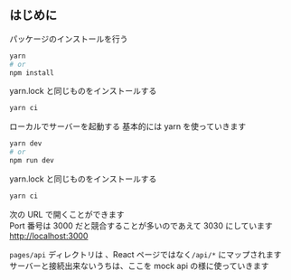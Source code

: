 ## はじめに

パッケージのインストールを行う

```bash
yarn
# or
npm install
```

yarn.lock と同じものをインストールする

```bash
yarn ci
```

ローカルでサーバーを起動する
基本的には yarn を使っていきます

```bash
yarn dev
# or
npm run dev
```

yarn.lock と同じものをインストールする

```bash
yarn ci
```

次の URL で開くことができます  
Port 番号は 3000 だと競合することが多いのであえて 3030 にしています  
 [http://localhost:3000](http://localhost:3030)

`pages/api` ディレクトリは 、React ページではなく`/api/*` にマップされます  
サーバーと接続出来ないうちは、ここを mock api の様に使っていきます
